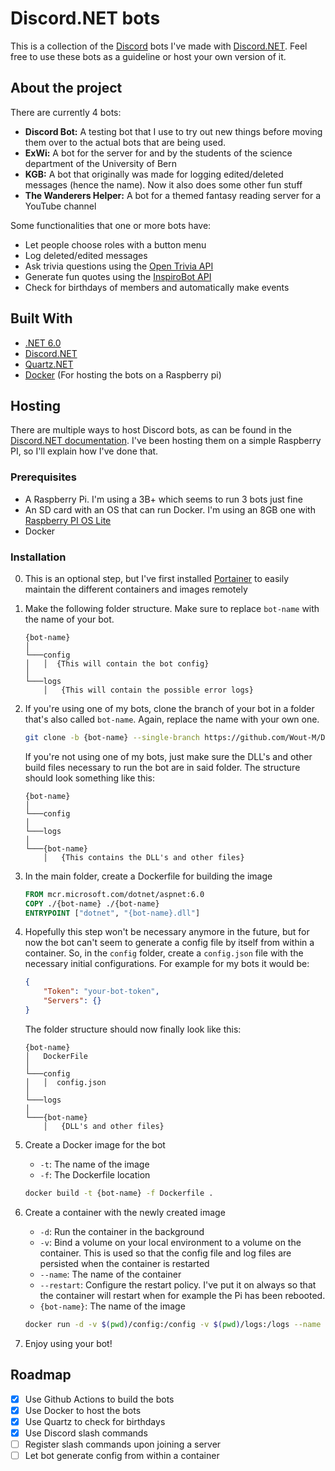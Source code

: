 # Discord.NET bots

This is a collection of the [Discord](https://discord.com/) bots I've made with [Discord.NET](https://github.com/discord-net/Discord.Net). Feel free to use these bots as a guideline or host your own version of it. 

## About the project
There are currently 4 bots:
- **Discord Bot:** A testing bot that I use to try out new things before moving them over to the actual bots that are being used.
- **ExWi:** A bot for the server for and by the students of the science department of the University of Bern
- **KGB:** A bot that originally was made for logging edited/deleted messages (hence the name). Now it also does some other fun stuff
- **The Wanderers Helper:** A bot for a themed fantasy reading server for a YouTube channel


Some functionalities that one or more bots have:
- Let people choose roles with a button menu
- Log deleted/edited messages
- Ask trivia questions using the [Open Trivia API](https://opentdb.com/)
- Generate fun quotes using the [InspiroBot API](https://inspirobot.me/)
- Check for birthdays of members and automatically make events


## Built With
- [.NET 6.0](https://dotnet.microsoft.com/en-us/download/dotnet/6.0)
- [Discord.NET](https://github.com/discord-net/Discord.Net)
- [Quartz.NET](https://www.quartz-scheduler.net/)
- [Docker](https://www.docker.com/) (For hosting the bots on a Raspberry pi)

## Hosting
There are multiple ways to host Discord bots, as can be found in the [Discord.NET documentation](https://discordnet.dev/guides/deployment/deployment.html). I've been hosting them on a simple Raspberry PI, so I'll explain how I've done that.

### Prerequisites
- A Raspberry Pi. I'm using a 3B+ which seems to run 3 bots just fine 
- An SD card with an OS that can run Docker. I'm using an 8GB one with [Raspberry PI OS Lite](https://www.raspberrypi.com/software/operating-systems/) 
- Docker

### Installation
0. This is an optional step, but I've first installed [Portainer](https://www.portainer.io/) to easily maintain the different containers and images remotely
1. Make the following folder structure. Make sure to replace `bot-name` with the name of your bot.
   ```
   {bot-name}
   │
   └───config
   │   │  {This will contain the bot config}
   │
   └───logs
       │   {This will contain the possible error logs}
   ```
2. If you're using one of my bots, clone the branch of your bot in a folder that's also called `bot-name`. Again, replace the name with your own one.
   ```sh
   git clone -b {bot-name} --single-branch https://github.com/Wout-M/Discord-Net-Bots {bot-name}
   ```
   If you're not using one of my bots, just make sure the DLL's and other build files necessary to run the bot are in said folder. The structure should look something like this:
   ```
   {bot-name}
   │
   └───config
   │
   └───logs
   │
   └───{bot-name}
       │   {This contains the DLL's and other files}
   ```

3. In the main folder, create a Dockerfile for building the image
   ```dockerfile
   FROM mcr.microsoft.com/dotnet/aspnet:6.0
   COPY ./{bot-name} ./{bot-name}
   ENTRYPOINT ["dotnet", "{bot-name}.dll"]
   ```
4. Hopefully this step won't be necessary anymore in the future, but for now the bot can't seem to generate a config file by itself from within a container. So, in the `config` folder, create a `config.json` file with the necessary initial configurations. For example for my bots it would be:
   ```json
   {
       "Token": "your-bot-token",
       "Servers": {}
   }
   ```
   The folder structure should now finally look like this:
   ```
   {bot-name}
   │   DockerFile
   │
   └───config
   │   │  config.json
   │
   └───logs
   │
   └───{bot-name}
       │   {DLL's and other files}
   ```
5. Create a Docker image for the bot
    - `-t`: The name of the image
    - `-f`: The Dockerfile location
   ```sh
   docker build -t {bot-name} -f Dockerfile .
   ```
6. Create a container with the newly created image
   - `-d`: Run the container in the background
   - `-v`: Bind a volume on your local environment to a volume on the container. This is used so that the config file and log files are persisted when the container is restarted
   - `--name`: The name of the container
   - `--restart`: Configure the restart policy. I've put it on always so that the container will restart when for example the Pi has been rebooted.
   - `{bot-name}`: The name of the image
   ```sh
   docker run -d -v $(pwd)/config:/config -v $(pwd)/logs:/logs --name {bot-name} --restart always {bot-name}
   ```
7. Enjoy using your bot!    

## Roadmap
- [x] Use Github Actions to build the bots
- [x] Use Docker to host the bots
- [x] Use Quartz to check for birthdays
- [x] Use Discord slash commands
- [ ] Register slash commands upon joining a server
- [ ] Let bot generate config from within a container